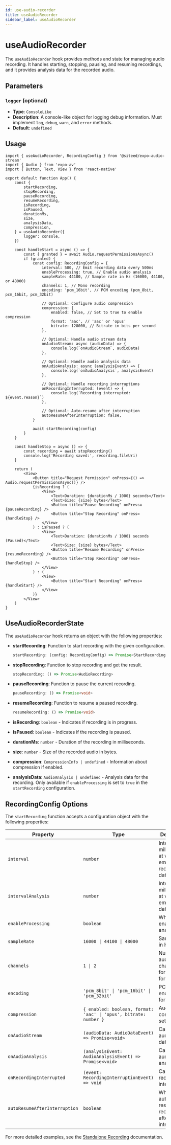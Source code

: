 ```yaml
---
id: use-audio-recorder
title: useAudioRecorder
sidebar_label: useAudioRecorder
---
```


# useAudioRecorder

The `useAudioRecorder` hook provides methods and state for managing audio recording. It handles starting, stopping, pausing, and resuming recordings, and it provides analysis data for the recorded audio.

## Parameters

### `logger` (optional)

- **Type**: `ConsoleLike`
- **Description**: A console-like object for logging debug information. Must implement `log`, `debug`, `warn`, and `error` methods.
- **Default**: `undefined`

## Usage

```tsx
import { useAudioRecorder, RecordingConfig } from '@siteed/expo-audio-stream'
import { Audio } from 'expo-av'
import { Button, Text, View } from 'react-native'

export default function App() {
    const {
        startRecording,
        stopRecording,
        pauseRecording,
        resumeRecording,
        isRecording,
        isPaused,
        durationMs,
        size,
        analysisData,
        compression,
    } = useAudioRecorder({
        logger: console,
    })

    const handleStart = async () => {
        const { granted } = await Audio.requestPermissionsAsync()
        if (granted) {
            const config: RecordingConfig = {
                interval: 500, // Emit recording data every 500ms
                enableProcessing: true, // Enable audio analysis
                sampleRate: 44100, // Sample rate in Hz (16000, 44100, or 48000)
                channels: 1, // Mono recording
                encoding: 'pcm_16bit', // PCM encoding (pcm_8bit, pcm_16bit, pcm_32bit)
                
                // Optional: Configure audio compression
                compression: {
                    enabled: false, // Set to true to enable compression
                    format: 'aac', // 'aac' or 'opus'
                    bitrate: 128000, // Bitrate in bits per second
                },
                
                // Optional: Handle audio stream data
                onAudioStream: async (audioData) => {
                    console.log(`onAudioStream`, audioData)
                },
                
                // Optional: Handle audio analysis data
                onAudioAnalysis: async (analysisEvent) => {
                    console.log(`onAudioAnalysis`, analysisEvent)
                },
                
                // Optional: Handle recording interruptions
                onRecordingInterrupted: (event) => {
                    console.log(`Recording interrupted: ${event.reason}`)
                },
                
                // Optional: Auto-resume after interruption
                autoResumeAfterInterruption: false,
            }
            
            await startRecording(config)
        }
    }

    const handleStop = async () => {
        const recording = await stopRecording()
        console.log('Recording saved:', recording.fileUri)
    }

    return (
        <View>
            <Button title="Request Permission" onPress={() => Audio.requestPermissionsAsync()} />
            {isRecording ? (
                <View>
                    <Text>Duration: {durationMs / 1000} seconds</Text>
                    <Text>Size: {size} bytes</Text>
                    <Button title="Pause Recording" onPress={pauseRecording} />
                    <Button title="Stop Recording" onPress={handleStop} />
                </View>
            ) : isPaused ? (
                <View>
                    <Text>Duration: {durationMs / 1000} seconds (Paused)</Text>
                    <Text>Size: {size} bytes</Text>
                    <Button title="Resume Recording" onPress={resumeRecording} />
                    <Button title="Stop Recording" onPress={handleStop} />
                </View>
            ) : (
                <View>
                    <Button title="Start Recording" onPress={handleStart} />
                </View>
            )}
        </View>
    )
}
```

## UseAudioRecorderState

The `useAudioRecorder` hook returns an object with the following properties:

- **startRecording**: Function to start recording with the given configuration.
    ```ts
    startRecording: (config: RecordingConfig) => Promise<StartRecordingResult>
    ```

- **stopRecording**: Function to stop recording and get the result.
    ```ts
    stopRecording: () => Promise<AudioRecording>
    ```

- **pauseRecording**: Function to pause the current recording.
    ```ts
    pauseRecording: () => Promise<void>
    ```

- **resumeRecording**: Function to resume a paused recording.
    ```ts
    resumeRecording: () => Promise<void>
    ```

- **isRecording**: `boolean` - Indicates if recording is in progress.
- **isPaused**: `boolean` - Indicates if the recording is paused.
- **durationMs**: `number` - Duration of the recording in milliseconds.
- **size**: `number` - Size of the recorded audio in bytes.
- **compression**: `CompressionInfo | undefined` - Information about compression if enabled.
- **analysisData**: `AudioAnalysis | undefined` - Analysis data for the recording. Only available if `enableProcessing` is set to `true` in the `startRecording` configuration.

## RecordingConfig Options

The `startRecording` function accepts a configuration object with the following properties:

| Property | Type | Description |
|----------|------|-------------|
| `interval` | `number` | Interval in milliseconds at which to emit recording data |
| `intervalAnalysis` | `number` | Interval in milliseconds at which to emit analysis data |
| `enableProcessing` | `boolean` | Whether to enable audio analysis |
| `sampleRate` | `16000 \| 44100 \| 48000` | Sample rate in Hz |
| `channels` | `1 \| 2` | Number of audio channels (1 for mono, 2 for stereo) |
| `encoding` | `'pcm_8bit' \| 'pcm_16bit' \| 'pcm_32bit'` | PCM encoding format |
| `compression` | `{ enabled: boolean, format: 'aac' \| 'opus', bitrate: number }` | Audio compression settings |
| `onAudioStream` | `(audioData: AudioDataEvent) => Promise<void>` | Callback for audio stream data |
| `onAudioAnalysis` | `(analysisEvent: AudioAnalysisEvent) => Promise<void>` | Callback for audio analysis data |
| `onRecordingInterrupted` | `(event: RecordingInterruptionEvent) => void` | Callback for recording interruptions |
| `autoResumeAfterInterruption` | `boolean` | Whether to automatically resume recording after an interruption |

For more detailed examples, see the [Standalone Recording](../usage/standalone-recording.md) documentation.

